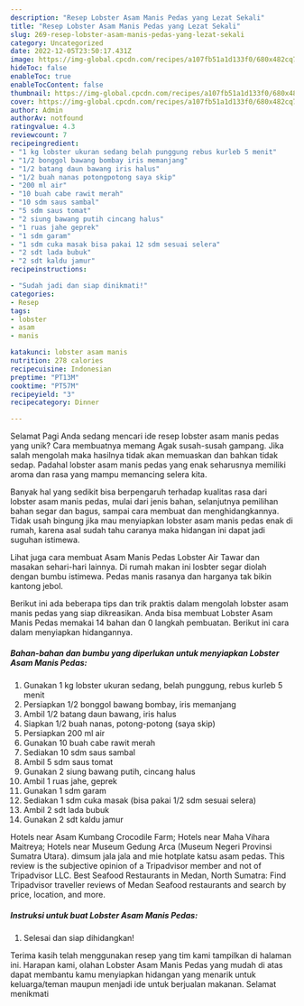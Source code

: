 ```yaml
---
description: "Resep Lobster Asam Manis Pedas yang Lezat Sekali"
title: "Resep Lobster Asam Manis Pedas yang Lezat Sekali"
slug: 269-resep-lobster-asam-manis-pedas-yang-lezat-sekali
category: Uncategorized
date: 2022-12-05T23:50:17.431Z
image: https://img-global.cpcdn.com/recipes/a107fb51a1d133f0/680x482cq70/lobster-asam-manis-pedas-foto-resep-utama.jpg
hideToc: false
enableToc: true
enableTocContent: false
thumbnail: https://img-global.cpcdn.com/recipes/a107fb51a1d133f0/680x482cq70/lobster-asam-manis-pedas-foto-resep-utama.jpg
cover: https://img-global.cpcdn.com/recipes/a107fb51a1d133f0/680x482cq70/lobster-asam-manis-pedas-foto-resep-utama.jpg
author: Admin
authorAv: notfound
ratingvalue: 4.3
reviewcount: 7
recipeingredient:
- "1 kg lobster ukuran sedang belah punggung rebus kurleb 5 menit"
- "1/2 bonggol bawang bombay iris memanjang"
- "1/2 batang daun bawang iris halus"
- "1/2 buah nanas potongpotong saya skip"
- "200 ml air"
- "10 buah cabe rawit merah"
- "10 sdm saus sambal"
- "5 sdm saus tomat"
- "2 siung bawang putih cincang halus"
- "1 ruas jahe geprek"
- "1 sdm garam"
- "1 sdm cuka masak bisa pakai 12 sdm sesuai selera"
- "2 sdt lada bubuk"
- "2 sdt kaldu jamur"
recipeinstructions:

- "Sudah jadi dan siap dinikmati!"
categories:
- Resep
tags:
- lobster
- asam
- manis

katakunci: lobster asam manis 
nutrition: 278 calories
recipecuisine: Indonesian
preptime: "PT13M"
cooktime: "PT57M"
recipeyield: "3"
recipecategory: Dinner

---
```



Selamat Pagi Anda sedang mencari ide resep lobster asam manis pedas yang unik? Cara membuatnya memang Agak susah-susah gampang. Jika salah mengolah maka hasilnya tidak akan memuaskan dan bahkan tidak sedap. Padahal lobster asam manis pedas yang enak seharusnya memiliki aroma dan rasa yang mampu memancing selera kita.


Banyak hal yang sedikit bisa berpengaruh terhadap kualitas rasa dari lobster asam manis pedas, mulai dari jenis bahan, selanjutnya pemilihan bahan segar dan bagus, sampai cara membuat dan menghidangkannya. Tidak usah bingung jika mau menyiapkan lobster asam manis pedas enak di rumah, karena asal sudah tahu caranya maka hidangan ini dapat jadi suguhan istimewa.

Lihat juga cara membuat Asam Manis Pedas Lobster Air Tawar dan masakan sehari-hari lainnya. Di rumah makan ini losbter segar diolah dengan bumbu istimewa. Pedas manis rasanya dan harganya tak bikin kantong jebol.


Berikut ini ada beberapa tips dan trik praktis dalam mengolah lobster asam manis pedas yang siap dikreasikan. Anda bisa membuat Lobster Asam Manis Pedas memakai 14 bahan dan 0 langkah pembuatan. Berikut ini cara dalam menyiapkan hidangannya.

<!--inarticleads1-->

##### Bahan-bahan dan bumbu yang diperlukan untuk menyiapkan Lobster Asam Manis Pedas:

1. Gunakan 1 kg lobster ukuran sedang, belah punggung, rebus kurleb 5 menit
1. Persiapkan 1/2 bonggol bawang bombay, iris memanjang
1. Ambil 1/2 batang daun bawang, iris halus
1. Siapkan 1/2 buah nanas, potong-potong (saya skip)
1. Persiapkan 200 ml air
1. Gunakan 10 buah cabe rawit merah
1. Sediakan 10 sdm saus sambal
1. Ambil 5 sdm saus tomat
1. Gunakan 2 siung bawang putih, cincang halus
1. Ambil 1 ruas jahe, geprek
1. Gunakan 1 sdm garam
1. Sediakan 1 sdm cuka masak (bisa pakai 1/2 sdm sesuai selera)
1. Ambil 2 sdt lada bubuk
1. Gunakan 2 sdt kaldu jamur


Hotels near Asam Kumbang Crocodile Farm; Hotels near Maha Vihara Maitreya; Hotels near Museum Gedung Arca (Museum Negeri Provinsi Sumatra Utara). dimsum jala jala and mie hotplate katsu asam pedas. This review is the subjective opinion of a Tripadvisor member and not of Tripadvisor LLC. Best Seafood Restaurants in Medan, North Sumatra: Find Tripadvisor traveller reviews of Medan Seafood restaurants and search by price, location, and more. 

<!--inarticleads2-->

##### Instruksi untuk buat Lobster Asam Manis Pedas:


1. Selesai dan siap dihidangkan!



Terima kasih telah menggunakan resep yang tim kami tampilkan di halaman ini. Harapan kami, olahan Lobster Asam Manis Pedas yang mudah di atas dapat membantu kamu menyiapkan hidangan yang menarik untuk keluarga/teman maupun menjadi ide untuk berjualan makanan. Selamat menikmati
